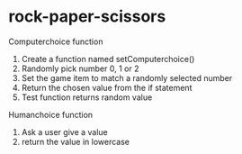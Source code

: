 # rock-paper-scissors

Computerchoice function
1. Create a function named setComputerchoice()
2. Randomly pick number 0, 1 or 2
3. Set the game item to match a randomly selected number
4. Return the chosen value from the if statement
5. Test function returns random value

Humanchoice function
1. Ask a user give a value
2. return the value in lowercase